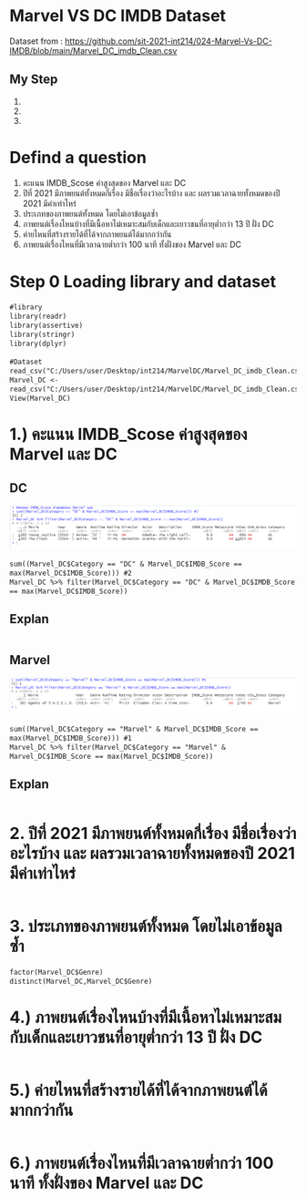 # Marvel VS DC IMDB Dataset

Dataset from : https://github.com/sit-2021-int214/024-Marvel-Vs-DC-IMDB/blob/main/Marvel_DC_imdb_Clean.csv

## My Step
1.
2.
3.

# Defind a question
1. คะแนน IMDB_Scose ค่าสูงสุดของ Marvel และ DC
2. ปีที่ 2021 มีภาพยนต์ทั้งหมดกี่เรื่อง มีชื่อเรื่องว่าอะไรบ้าง และ ผลรวมเวลาฉายทั้งหมดของปี 2021 มีค่าเท่าไหร่
3. ประเภทของภาพยนต์ทั้งหมด โดยไม่เอาข้อมูลซ้ำ
4. ภาพยนต์เรื่องไหนบ้างที่มีเนื้อหาไม่เหมาะสมกับเด็กและเยาวชนที่อายุต่ำกว่า 13 ปี ฝั่ง DC 
5. ค่ายไหนที่สร้างรายได้ที่ได้จากภาพยนต์ได้มากกว่ากัน
6. ภาพยนต์เรื่องไหนที่มีเวลาฉายต่ำกว่า 100 นาที ทั้งฝั่งของ Marvel และ DC

# Step 0 Loading library and dataset
```{R}
#library
library(readr)
library(assertive)
library(stringr)
library(dplyr)

#Dataset
read_csv("C:/Users/user/Desktop/int214/MarvelDC/Marvel_DC_imdb_Clean.csv")
Marvel_DC <- read_csv("C:/Users/user/Desktop/int214/MarvelDC/Marvel_DC_imdb_Clean.csv")
View(Marvel_DC)
```
# 1.) คะแนน IMDB_Scose ค่าสูงสุดของ Marvel และ DC
## DC
![DC](https://github.com/sit-2021-int214/024-Marvel-Vs-DC-IMDB/blob/main/PictureResult/1DC.png)
```{R}
sum((Marvel_DC$Category == "DC" & Marvel_DC$IMDB_Score == max(Marvel_DC$IMDB_Score))) #2
Marvel_DC %>% filter(Marvel_DC$Category == "DC" & Marvel_DC$IMDB_Score == max(Marvel_DC$IMDB_Score))
```
## Explan 
```{R}
```
## Marvel
![Marvel](https://github.com/sit-2021-int214/024-Marvel-Vs-DC-IMDB/blob/main/PictureResult/1Marvel.png)
```{R}
sum((Marvel_DC$Category == "Marvel" & Marvel_DC$IMDB_Score == max(Marvel_DC$IMDB_Score))) #1
Marvel_DC %>% filter(Marvel_DC$Category == "Marvel" & Marvel_DC$IMDB_Score == max(Marvel_DC$IMDB_Score))
```
## Explan 
```{R}
```

# 2. ปีที่ 2021 มีภาพยนต์ทั้งหมดกี่เรื่อง มีชื่อเรื่องว่าอะไรบ้าง และ ผลรวมเวลาฉายทั้งหมดของปี 2021 มีค่าเท่าไหร่
```{R}

```

# 3. ประเภทของภาพยนต์ทั้งหมด โดยไม่เอาข้อมูลซ้ำ
```{R}
factor(Marvel_DC$Genre)
distinct(Marvel_DC,Marvel_DC$Genre) 
```

# 4.) ภาพยนต์เรื่องไหนบ้างที่มีเนื้อหาไม่เหมาะสมกับเด็กและเยาวชนที่อายุต่ำกว่า 13 ปี ฝั่ง DC
```{R}

```

# 5.) ค่ายไหนที่สร้างรายได้ที่ได้จากภาพยนต์ได้มากกว่ากัน
```{R}

```

# 6.) ภาพยนต์เรื่องไหนที่มีเวลาฉายต่ำกว่า 100 นาที ทั้งฝั่งของ Marvel และ DC
```{R}

```
